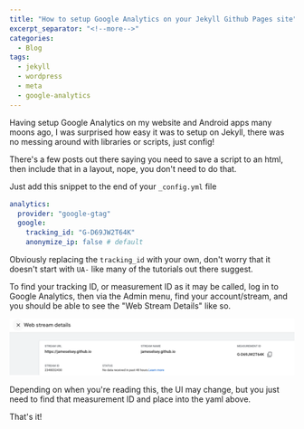 ```yaml
---
title: "How to setup Google Analytics on your Jekyll Github Pages site"
excerpt_separator: "<!--more-->"
categories:
  - Blog
tags:
  - jekyll
  - wordpress
  - meta
  - google-analytics
---
```


Having setup Google Analytics on my website and Android apps many moons ago, I was surprised how easy it was to setup on Jekyll, there was no messing around with libraries or scripts, just config!

There's a few posts out there saying you need to save a script to an html, then include that in a layout, nope, you don't need to do that.

Just add this snippet to the end of your `_config.yml` file

```yaml
analytics:
  provider: "google-gtag"
  google:
    tracking_id: "G-D69JW2T64K"
    anonymize_ip: false # default  
```

Obviously replacing the `tracking_id` with your own, don't worry that it doesn't start with `UA-` like many of the tutorials out there suggest.

To find your tracking ID, or measurement ID as it may be called, log in to Google Analytics, then via the Admin menu, find your account/stream, and you should be able to see the "Web Stream Details" like so.

![Google Analytics](/assets/post_images/google-analytics.png)

Depending on when you're reading this, the UI may change, but you just need to find that measurement ID and place into the yaml above.

That's it!
